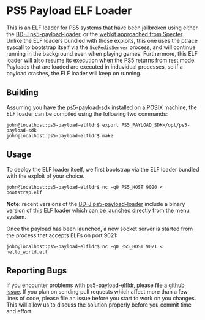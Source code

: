 # PS5 Payload ELF Loader
This is an ELF loader for PS5 systems that have been jailbroken using either the
[BD-J ps5-payload-loader][bdj], or the [webkit approached from Specter][webkit].
Unlike the ELF loaders bundled with those exploits, this one uses the ptrace
syscall to bootstrap itself via the `SceRedisServer` process, and will continue
running in the background even when playing games. Furthermore, this ELF loader
will also resume its execution when the PS5 returns from rest mode. Payloads that
are loaded are executed in induvidual processes, so if a payload crashes,
the ELF loader will keep on running.

## Building
Assuming you have the [ps5-payload-sdk][sdk] installed on a POSIX machine,
the ELF loader can be compiled using the following two commands:

```console
john@localhost:ps5-payload-elfldr$ export PS5_PAYLOAD_SDK=/opt/ps5-payload-sdk
john@localhost:ps5-payload-elfldr$ make
```

## Usage
To deploy the ELF loader itself, we first bootstrap via the ELF loader bundled
with the exploit of your choice.
```console
john@localhost:ps5-payload-elfldr$ nc -q0 PS5_HOST 9020 < bootstrap.elf
```
**Note**: recent versions of the [BD-J ps5-payload-loader][bdj] include a binary
version of this ELF loader which can be launched directly from the menu system.

Once the payload has been launched, a new socket server is started from the
process that accepts ELFs on port 9021:
```console
john@localhost:ps5-payload-elfldr$ nc -q0 PS5_HOST 9021 < hello_world.elf
```

## Reporting Bugs
If you encounter problems with ps5-payload-elfldr, please [file a github issue][issues].
If you plan on sending pull requests which affect more than a few lines of code,
please file an issue before you start to work on you changes. This will allow us
to discuss the solution properly before you commit time and effort.

[bdj]: https://github.com/john-tornblom/bdj-sdk/tree/master/samples/ps5-payload-loader
[sdk]: https://github.com/john-tornblom/ps5-payload-sdk
[webkit]: https://github.com/Cryptogenic/PS5-IPV6-Kernel-Exploit
[issues]: https://github.com/john-tornblom/ps5-payload-elfldr/issues/new

